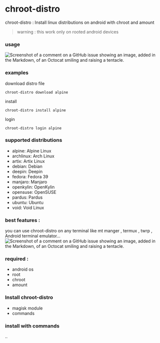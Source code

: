# chroot-distro
chroot-distro : 
  Install linux distributions on android    with chroot and amount
> warning : this work only on rooted android devices
### usage
![Screenshot of a comment on a GitHub issue showing an image, added in the Markdown, of an Octocat smiling and raising a tentacle.](https://github.com/YasserNull/chroot-distro/blob/main/screenshot/help.png)
### examples
download distro file

`chroot-distro download alpine`

install 

`chroot-distro install alpine`

login

`chroot-distro login alpine`

### supported distributions
+ alpine: Alpine Linux
+ archlinux: Arch Linux
+ artix: Artix Linux
+ debian: Debian
+ deepin: Deepin
+ fedora: Fedora 39
+ manjaro: Manjaro 
+ openkylin: OpenKylin 
+ opensuse: OpenSUSE
+ pardus: Pardus 
+ ubuntu: Ubuntu
+ void: Void Linux

### best features :
you can use chroot-distro on any terminal
like mt manger , termux , twrp , Android terminal emulator...
![Screenshot of a comment on a GitHub issue showing an image, added in the Markdown, of an Octocat smiling and raising a tentacle.](https://github.com/YasserNull/chroot-distro/blob/main/screenshot/terminal.png)
### required :
+ android os
+ root
+ chroot
+ amount

### Install chroot-distro

+ magisk module
+ commands

### install with commands
..
